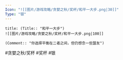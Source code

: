 ```yaml
---
Icon: "![[图片/游戏攻略/贪婪之秋/奖杯/和平一大步.png|30]]"
Type: "银"
---
```

```ad-common-silver-trophy
title: (Title:: "和平一大步")
![[图片/游戏攻略/贪婪之秋/奖杯/和平一大步.png|100]]

(Comment:: "你选择平衡在二者之间，但仍想念一些盟友")
```

#贪婪之秋/奖杯 #奖杯 #银
